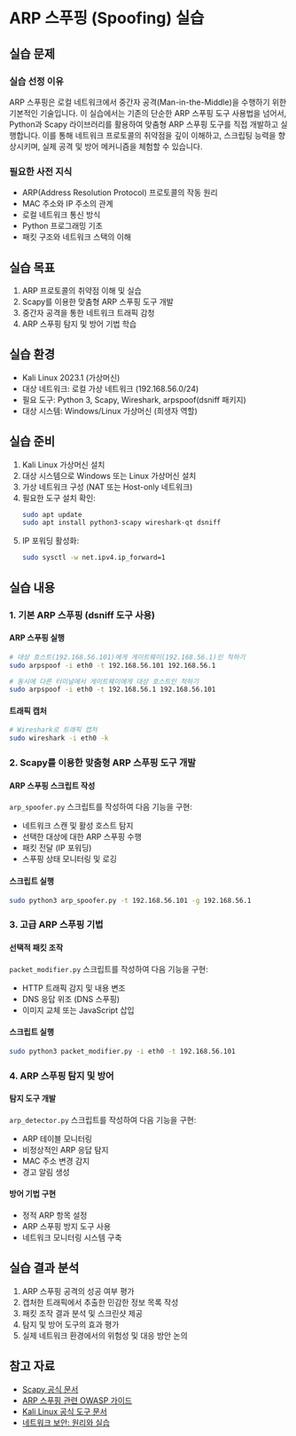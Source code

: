 # ARP 스푸핑 (Spoofing) 실습

## 실습 문제

### 실습 선정 이유
ARP 스푸핑은 로컬 네트워크에서 중간자 공격(Man-in-the-Middle)을 수행하기 위한 기본적인 기술입니다. 이 실습에서는 기존의 단순한 ARP 스푸핑 도구 사용법을 넘어서, Python과 Scapy 라이브러리를 활용하여 맞춤형 ARP 스푸핑 도구를 직접 개발하고 실행합니다. 이를 통해 네트워크 프로토콜의 취약점을 깊이 이해하고, 스크립팅 능력을 향상시키며, 실제 공격 및 방어 메커니즘을 체험할 수 있습니다.

### 필요한 사전 지식
- ARP(Address Resolution Protocol) 프로토콜의 작동 원리
- MAC 주소와 IP 주소의 관계
- 로컬 네트워크 통신 방식
- Python 프로그래밍 기초
- 패킷 구조와 네트워크 스택의 이해

## 실습 목표
1. ARP 프로토콜의 취약점 이해 및 실습
2. Scapy를 이용한 맞춤형 ARP 스푸핑 도구 개발
3. 중간자 공격을 통한 네트워크 트래픽 감청
4. ARP 스푸핑 탐지 및 방어 기법 학습

## 실습 환경
- Kali Linux 2023.1 (가상머신)
- 대상 네트워크: 로컬 가상 네트워크 (192.168.56.0/24)
- 필요 도구: Python 3, Scapy, Wireshark, arpspoof(dsniff 패키지)
- 대상 시스템: Windows/Linux 가상머신 (희생자 역할)

## 실습 준비
1. Kali Linux 가상머신 설치
2. 대상 시스템으로 Windows 또는 Linux 가상머신 설치
3. 가상 네트워크 구성 (NAT 또는 Host-only 네트워크)
4. 필요한 도구 설치 확인:
   ```bash
   sudo apt update
   sudo apt install python3-scapy wireshark-qt dsniff
   ```
5. IP 포워딩 활성화:
   ```bash
   sudo sysctl -w net.ipv4.ip_forward=1
   ```

## 실습 내용

### 1. 기본 ARP 스푸핑 (dsniff 도구 사용)

#### ARP 스푸핑 실행
```bash
# 대상 호스트(192.168.56.101)에게 게이트웨이(192.168.56.1)인 척하기
sudo arpspoof -i eth0 -t 192.168.56.101 192.168.56.1

# 동시에 다른 터미널에서 게이트웨이에게 대상 호스트인 척하기
sudo arpspoof -i eth0 -t 192.168.56.1 192.168.56.101
```

#### 트래픽 캡처
```bash
# Wireshark로 트래픽 캡처
sudo wireshark -i eth0 -k
```

### 2. Scapy를 이용한 맞춤형 ARP 스푸핑 도구 개발

#### ARP 스푸핑 스크립트 작성
`arp_spoofer.py` 스크립트를 작성하여 다음 기능을 구현:
- 네트워크 스캔 및 활성 호스트 탐지
- 선택한 대상에 대한 ARP 스푸핑 수행
- 패킷 전달 (IP 포워딩)
- 스푸핑 상태 모니터링 및 로깅

#### 스크립트 실행
```bash
sudo python3 arp_spoofer.py -t 192.168.56.101 -g 192.168.56.1
```

### 3. 고급 ARP 스푸핑 기법

#### 선택적 패킷 조작
`packet_modifier.py` 스크립트를 작성하여 다음 기능을 구현:
- HTTP 트래픽 감지 및 내용 변조
- DNS 응답 위조 (DNS 스푸핑)
- 이미지 교체 또는 JavaScript 삽입

#### 스크립트 실행
```bash
sudo python3 packet_modifier.py -i eth0 -t 192.168.56.101
```

### 4. ARP 스푸핑 탐지 및 방어

#### 탐지 도구 개발
`arp_detector.py` 스크립트를 작성하여 다음 기능을 구현:
- ARP 테이블 모니터링
- 비정상적인 ARP 응답 탐지
- MAC 주소 변경 감지
- 경고 알림 생성

#### 방어 기법 구현
- 정적 ARP 항목 설정
- ARP 스푸핑 방지 도구 사용
- 네트워크 모니터링 시스템 구축

## 실습 결과 분석
1. ARP 스푸핑 공격의 성공 여부 평가
2. 캡처한 트래픽에서 추출한 민감한 정보 목록 작성
3. 패킷 조작 결과 분석 및 스크린샷 제공
4. 탐지 및 방어 도구의 효과 평가
5. 실제 네트워크 환경에서의 위험성 및 대응 방안 논의

## 참고 자료
- [Scapy 공식 문서](https://scapy.readthedocs.io/)
- [ARP 스푸핑 관련 OWASP 가이드](https://owasp.org/www-community/attacks/ARP_Spoofing)
- [Kali Linux 공식 도구 문서](https://www.kali.org/tools/dsniff/)
- [네트워크 보안: 원리와 실습](https://www.amazon.com/Network-Security-Private-Communication-Public/dp/0130460192)

